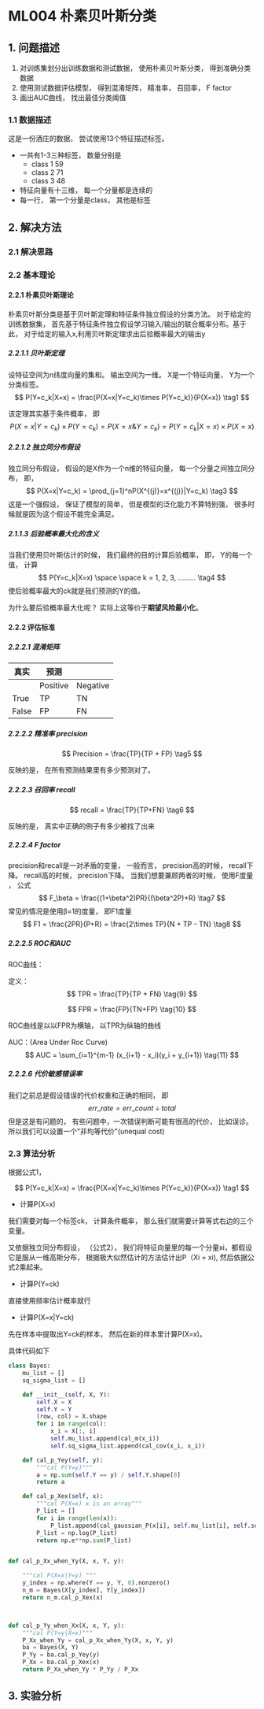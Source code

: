 # ML004 朴素贝叶斯分类

## 1. 问题描述

1.  对训练集划分出训练数据和测试数据， 使用朴素贝叶斯分类， 得到准确分类数据
2.  使用测试数据评估模型， 得到混淆矩阵， 精准率， 召回率， F factor
3. 画出AUC曲线， 找出最佳分类阈值

### 1.1 数据描述

这是一份酒庄的数据， 尝试使用13个特征描述标签。

* 一共有1-3三种标签， 数量分别是
  * class 1 59 
  * class 2 71 
  * class 3 48
* 特征向量有十三维， 每一个分量都是连续的
* 每一行， 第一个分量是class， 其他是标签

## 2. 解决方法

### 2.1 解决思路



### 2.2 基本理论

#### 2.2.1 朴素贝叶斯理论

朴素贝叶斯分类是基于贝叶斯定理和特征条件独立假设的分类方法。 对于给定的训练数据集， 首先基于特征条件独立假设学习输入/输出的联合概率分布。基于此， 对于给定的输入x,利用贝叶斯定理求出后验概率最大的输出y

##### 2.2.1.1 贝叶斯定理

设特征空间为n纬度向量的集和。 输出空间为一维。 X是一个特征向量， Y为一个分类标签。
$$
P(Y=c_k|X=x) = \frac{P(X=x|Y=c_k)\times P(Y=c_k)}{P(X=x)} \tag1
$$


该定理其实基于条件概率， 即
$$
P(X=x|Y=c_k) \times P(Y=c_k) = P(X=x\&Y=c_k) = P(Y=c_k|X=x) \times P(X=x)  \tag{2}
$$

##### 2.2.1.2 独立同分布假设

独立同分布假设， 假设的是X作为一个n维的特征向量， 每一个分量之间独立同分布， 即， 
$$
P(X=x|Y=c_k) = \prod_{j=1}^nP(X^{(j)}=x^{(j)}|Y=c_k) \tag3
$$
这是一个强假设， 保证了模型的简单， 但是模型的泛化能力不算特别强， 很多时候就是因为这个假设不能完全满足。 

##### 2.1.1.3 后验概率最大化的含义

当我们使用贝叶斯估计的时候， 我们最终的目的计算后验概率， 即， Y的每一个值， 计算
$$
P(Y=c_k|X=x)   \space \space    k = 1, 2, 3, ……… \tag4
$$
使后验概率最大的ck就是我们预测的Y的值。

为什么要后验概率最大化呢？ 实际上这等价于**期望风险最小化**。

#### 2.2.2 评估标准

##### 2.2.2.1 混淆矩阵

| 真实  | 预测     |          |
| ----- | -------- | -------- |
|       | Positive | Negative |
| True  | TP       | TN       |
| False | FP       | FN       |

##### 2.2.2.2 精准率 precision

$$
Precision = \frac{TP}{TP + FP} \tag5
$$

反映的是， 在所有预测结果里有多少预测对了。

##### 2.2.2.3 召回率 recall

$$
recall = \frac{TP}{TP+FN} \tag6
$$

反映的是， 真实中正确的例子有多少被找了出来

##### 2.2.2.4 F factor 

precision和recall是一对矛盾的变量， 一般而言， precision高的时候， recall下降。 recall高的时候， precision下降。 当我们想要兼顾两者的时候， 使用F度量 ， 公式
$$
F_\beta = \frac{(1+\beta^2)PR}{(\beta^2P)+R} \tag7
$$
常见的情况是使用β=1的度量， 即F1度量
$$
F1 = \frac{2PR}{P+R} = \frac{2\times TP}{N + TP - TN} \tag8
$$

##### 2.2.2.5 ROC和AUC

ROC曲线：

定义：
$$
TPR = \frac{TP}{TP + FN} \tag{9}
$$

$$
FPR = \frac{FP}{TN+FP} \tag{10}
$$

ROC曲线是以以FPR为横轴， 以TPR为纵轴的曲线

AUC：(Area Under Roc Curve)
$$
AUC = \sum_{i=1}^{m-1} (x_{i+1} - x_i)(y_i + y_{i+1}) \tag{11}
$$

##### 2.2.2.6 代价敏感错误率

我们之前总是假设错误的代价权重和正确的相同， 即
$$
err\_rate = err\_count \div total \tag{12}
$$
但是这是有问题的， 有些问题中，一次错误判断可能有很高的代价， 比如误诊。 所以我们可以设置一个"非均等代价"(unequal cost)

### 2.3 算法分析

根据公式1， 



$$
P(Y=c_k|X=x) = \frac{P(X=x|Y=c_k)\times P(Y=c_k)}{P(X=x)} \tag1
$$

* 计算P(X=x)

我们需要对每一个标签ck， 计算条件概率， 那么我们就需要计算等式右边的三个变量。 

又依据独立同分布假设， （公式2）， 我们将特征向量里的每一个分量xi，都假设它是服从一维高斯分布， 根据极大似然估计的方法估计出P（Xi = xi),  然后依据公式2乘起来。

* 计算P(Y=ck)

直接使用频率估计概率就行

* 计算P(X=x|Y=ck)

先在样本中提取出Y=ck的样本， 然后在新的样本里计算P(X=x)。

具体代码如下

```python
class Bayes:
    mu_list = []
    sq_sigma_list = []

    def __init__(self, X, Y):
        self.X = X
        self.Y = Y
        (row, col) = X.shape
        for i in range(col):
            x_i = X[:, i]
            self.mu_list.append(cal_m(x_i))
            self.sq_sigma_list.append(cal_cov(x_i, x_i))

    def cal_p_Yey(self, y):
        """cal P(Y=y)"""
        a = np.sum(self.Y == y) / self.Y.shape[0]
        return a

    def cal_p_Xex(self, x):
        """cal P(X=x) x is an array"""
        P_list = []
        for i in range(len(x)):
            P_list.append(cal_gaussian_P(x[i], self.mu_list[i], self.sq_sigma_list[i]))
        P_list = np.log(P_list)
        return np.e**np.sum(P_list)


def cal_p_Xx_when_Yy(X, x, Y, y):

    """cal P(X=x|Y=y) """
    y_index = np.where(Y == y, Y, 0).nonzero()
    n_m = Bayes(X[y_index], Y[y_index])
    return n_m.cal_p_Xex(x)



def cal_p_Yy_when_Xx(X, x, Y, y):
    """cal P(Y=y|X=x)"""
    P_Xx_when_Yy = cal_p_Xx_when_Yy(X, x, Y, y)
    ba = Bayes(X, Y)
    P_Yy = ba.cal_p_Yey(y)
    P_Xx = ba.cal_p_Xex(x)
    return P_Xx_when_Yy * P_Yy / P_Xx
```


## 3. 实验分析







